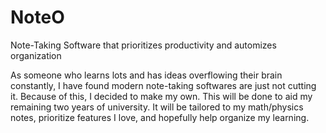 # NoteO
Note-Taking Software that prioritizes productivity and automizes organization

As someone who learns lots and has ideas overflowing their brain constantly, I have found modern note-taking softwares are just not cutting it. Because of this, I decided to make my own. This will be done to aid my remaining two years of university. It will be tailored to my math/physics notes, prioritize features I love, and hopefully help organize my learning. 
